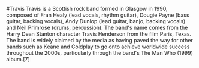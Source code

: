 #Travis
Travis is a Scottish rock band formed in Glasgow in 1990, composed of Fran Healy (lead vocals, rhythm guitar), Dougie Payne (bass guitar, backing vocals), Andy Dunlop (lead guitar, banjo, backing vocals) and Neil Primrose (drums, percussion). The band's name comes from the Harry Dean Stanton character Travis Henderson from the film Paris, Texas. The band is widely claimed by the media as having paved the way for other bands such as Keane and Coldplay to go onto achieve worldwide success throughout the 2000s, particularly through the band's The Man Who (1999) album.[7]